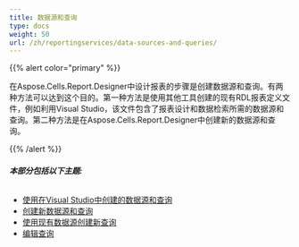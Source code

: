 ```yaml
---
title: 数据源和查询
type: docs
weight: 50
url: /zh/reportingservices/data-sources-and-queries/
---
```


{{% alert color="primary" %}} 

在Aspose.Cells.Report.Designer中设计报表的步骤是创建数据源和查询。有两种方法可以达到这个目的。第一种方法是使用其他工具创建的现有RDL报表定义文件，例如利用Visual Studio，该文件包含了报表设计和数据检索所需的数据源和查询。第二种方法是在Aspose.Cells.Report.Designer中创建新的数据源和查询。

{{% /alert %}} 
###### **本部分包括以下主题:** 
- [使用在Visual Studio中创建的数据源和查询](/cells/zh/reportingservices/using-data-sources-and-queries-created-in-visual-studio/)
- [创建新数据源和查询](/cells/zh/reportingservices/creating-new-data-sources-and-queries/)
- [使用现有数据源创建新查询](/cells/zh/reportingservices/creating-new-query-using-existing-data-source/)
- [编辑查询](/cells/zh/reportingservices/editing-query/)
